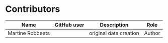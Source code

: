 # Contributors

Name               | GitHub user | Description | Role
---                | ---         | --- | --- 
Martine Robbeets |   | original data creation | Author 

